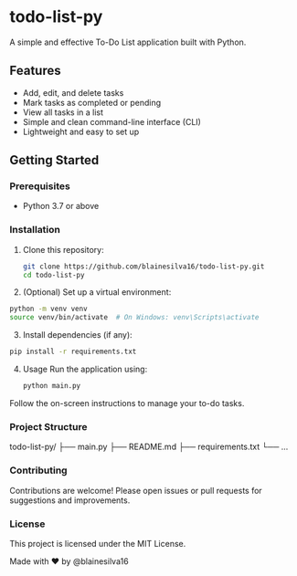 # todo-list-py

A simple and effective To-Do List application built with Python.

## Features

- Add, edit, and delete tasks
- Mark tasks as completed or pending
- View all tasks in a list
- Simple and clean command-line interface (CLI)
- Lightweight and easy to set up

## Getting Started

### Prerequisites

- Python 3.7 or above

### Installation

1. Clone this repository:
   ```bash
   git clone https://github.com/blainesilva16/todo-list-py.git
   cd todo-list-py
   ```
   
2. (Optional) Set up a virtual environment:
  ```bash
  python -m venv venv
  source venv/bin/activate  # On Windows: venv\Scripts\activate
  ```

3. Install dependencies (if any):
  ```bash
  pip install -r requirements.txt
  ```

4. Usage
   Run the application using:
   ```bash
   python main.py
   ```

Follow the on-screen instructions to manage your to-do tasks.

### Project Structure
todo-list-py/
├── main.py
├── README.md
├── requirements.txt
└── ...

### Contributing
Contributions are welcome! Please open issues or pull requests for suggestions and improvements.

### License
This project is licensed under the MIT License.

Made with ❤️ by @blainesilva16
